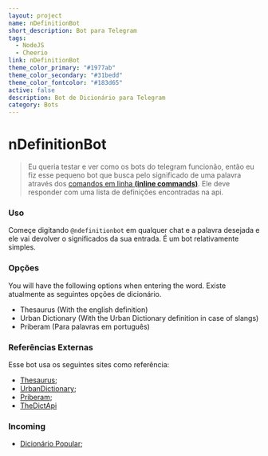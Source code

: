 ```yaml
---
layout: project
name: nDefinitionBot
short_description: Bot para Telegram
tags:
  - NodeJS
  - Cheerio
link: nDefinitionBot
theme_color_primary: "#1977ab"
theme_color_secondary: "#31bedd"
theme_color_fontcolor: "#183d65"
active: false
description: Bot de Dicionário para Telegram
category: Bots
---
```

# nDefinitionBot

> Eu queria testar e ver como os bots do telegram funcionão, então eu fiz esse pequeno bot que busca pelo significado de uma palavra através dos [comandos em linha **(inline commands)**](https://core.telegram.org/bots/inline).
> Ele deve responder com uma lista de definições encontradas na api. 

### Uso

Começe digitando `@ndefinitionbot` em qualquer chat e a palavra desejada e ele vai devolver o significados da sua entrada. É um bot relativamente simples.

### Opções

You will have the following options when entering the word.
Existe atualmente as seguintes opções de dicionário.

* Thesaurus (With the english definition)
* Urban Dictionary (With the Urban Dictionary definition in case of slangs)
* Priberam (Para palavras em português)

### Referências Externas

Esse bot usa os seguintes sites como referência:

* [Thesaurus](http://word.com);
* [UrbanDictionary](http://urbandictionary.com);
* [Priberam](https://dicionario.priberam.org);
* [TheDictApi](https://github.com/Jorgen-Jr/TheDictApi)

### Incoming

* [Dicionário Popular](https://www.dicionariopopular.com/);